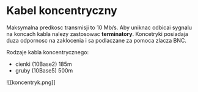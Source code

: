 # Kabel koncentryczny
Maksymalna predkosc transmisji to 10 Mb/s.
Aby uniknac odbicai sygnalu na koncach kabla nalezy zastosowac <b>terminatory</b>.
Koncetryki posiadaja duza odpornosc na zaklocenia i sa podlaczane za pomoca zlacza BNC.

Rodzaje kabla koncentrycznego:
- cienki (10Base2) 185m
- gruby (10Base5) 500m

![[koncentryk.png]]